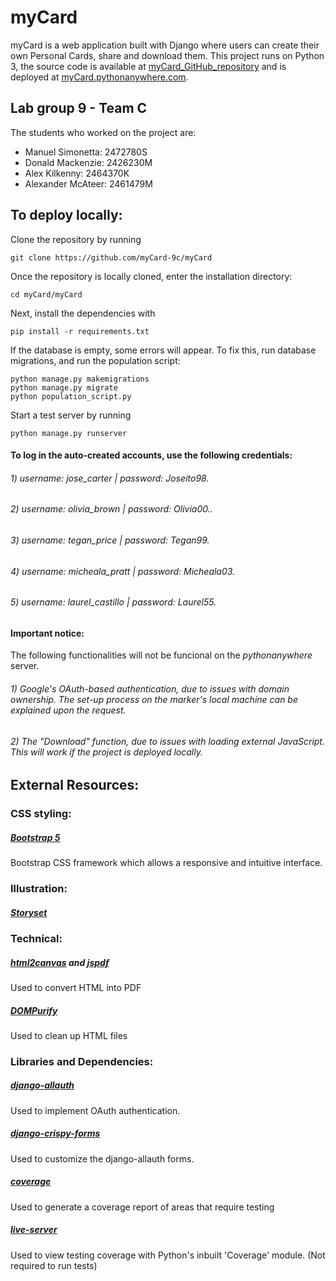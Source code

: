 # myCard

myCard is a web application built with Django where users can create their own Personal Cards, share and download them. This project runs on Python 3, the source code is available at [myCard_GitHub_repository](https://github.com/myCard-9c/myCard) and is deployed at [myCard.pythonanywhere.com](https://mycard.pythonanywhere.com/myCard/).

## Lab group 9 - Team C
The students who worked on the project are:
- Manuel Simonetta:  2472780S
- Donald Mackenzie:  2426230M
- Alex Kilkenny:     2464370K
- Alexander McAteer: 2461479M


## To deploy locally:
Clone the repository by running

`git clone https://github.com/myCard-9c/myCard`

Once the repository is locally cloned, enter the installation directory:

`cd myCard/myCard`

Next, install the dependencies with

`pip install -r requirements.txt`

If the database is empty, some errors will appear. To fix this, run database migrations, and run the population script:

```
python manage.py makemigrations
python manage.py migrate
python population_script.py
```

Start a test server by running

`python manage.py runserver`

#### To log in the auto-created accounts, use the following credentials:
###### 1) username: *jose_carter* | password: *Joseito98.*
###### 2) username: *olivia_brown* | password: *Olivia00..*
###### 3) username: *tegan_price* | password: *Tegan99.*
###### 4) username: *micheala_pratt* | password: *Micheala03.*
###### 5) username: *laurel_castillo* | password: *Laurel55.*

#### Important notice:
The following functionalities will not be funcional on the *pythonanywhere* server.
###### 1) Google's OAuth-based authentication, due to issues with domain ownership. The set-up process on the marker's local machine can be explained upon the request.
###### 2) The "Download" function, due to issues with loading external JavaScript. This will work if the project is deployed locally.


## External Resources:
### CSS styling:
##### [Bootstrap 5](https://getbootstrap.com/)
Bootstrap CSS framework which allows a responsive and intuitive interface.
### Illustration:
##### [Storyset](https://storyset.com/)
### Technical:
##### [html2canvas](https://html2canvas.hertzen.com/) and [jspdf](https://github.com/MrRio/jsPDF)
Used to convert HTML into PDF
##### [DOMPurify](https://github.com/cure53/DOMPurify)
Used to clean up HTML files

### Libraries and Dependencies:
##### [django-allauth](https://github.com/pennersr/django-allauth)
Used to implement OAuth authentication.
##### [django-crispy-forms](https://github.com/django-crispy-forms/django-crispy-forms)
Used to customize the django-allauth forms.
##### [coverage](https://coverage.readthedocs.io/en/coverage-5.5/)
Used to generate a coverage report of areas that require testing
##### [live-server](https://github.com/tapio/live-server)
Used to view testing coverage with Python's inbuilt 'Coverage' module. (Not required to run tests)
